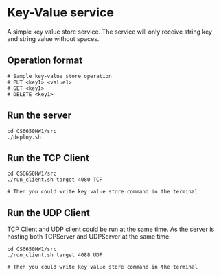 # Key-Value service
A simple key value store service. The service will only receive string key and string value without spaces.

## Operation format
```
# Sample key-value store operation
# PUT <key1> <value1>
# GET <key1>
# DELETE <key1>
```

## Run the server
```
cd CS6650HW1/src
./deploy.sh
```

## Run the TCP Client
```
cd CS6650HW1/src
./run_client.sh target 4080 TCP

# Then you could write key value store command in the terminal 

```


## Run the UDP Client
TCP Client and UDP client could be run at the same time. 
As the server is hosting both TCPServer and UDPServer at the same time.
```
cd CS6650HW1/src
./run_client.sh target 4088 UDP

# Then you could write key value store command in the terminal 
```